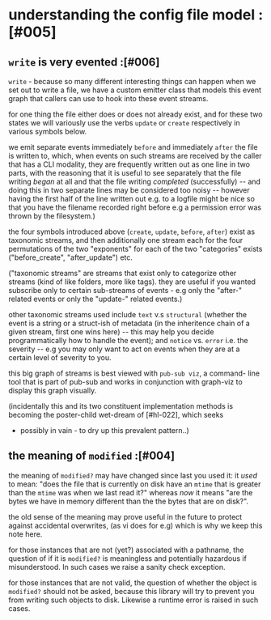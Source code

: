 # understanding the config file model :[#005]

## `write` is very evented :[#006]

`write` - because so many different interesting things can happen when we
set out to write a file, we have a custom emitter class that models this
event graph that callers can use to hook into these event streams.

for one thing the file either does or does not already exist, and for these
two states we will variously use the verbs `update` or `create` respectively
in various symbols below.

we emit separate events immediately `before` and immediately `after` the file
is written to, which, when events on such streams are received by the caller
that has a CLI modality, they are frequently written out as one line in two
parts, with the reasoning that it is useful to see separately that the file
writing *began* at all and that the file writing *completed* (successfully)
-- and doing this in two separate lines may be considered too noisy -- however
having the first half of the line written out e.g. to a logfile might be nice
so that you have the filename recorded right before e.g a permission error was
thrown by the filesystem.)

the four symbols introduced above (`create`, `update`, `before`, `after`)
exist as taxonomic streams, and then additionally one stream each for the
four permutations of the two "exponents" for each of the two "categories"
exists ("before_create", "after_update") etc.

("taxonomic streams" are streams that exist only to categorize other streams
(kind of like folders, more like tags). they are useful if you wanted
subscribe only to certain sub-streams of events - e.g only the "after-"
related events or only the "update-" related events.)

other taxonomic streams used include `text` v.s `structural` (whether the
event is a string or a struct-ish of metadata (in the inheritence chain of a
given stream, first one wins here) -- this may help you decide
programmatically how to handle the event); and `notice` vs. `error` i.e. the
severity -- e.g you may only want to act on events when they are at a certain
level of severity to you.

this big graph of streams is best viewed with `pub-sub viz`, a command-
line tool that is part of pub-sub and works in conjunction with graph-viz
to display this graph visually.

(incidentally this and its two constituent implementation methods
is becoming the poster-child wet-dream of [#hl-022], which seeks
- possibly in vain - to dry up this prevalent pattern..)


## the meaning of `modified` :[#004]

the meaning of `modified?` may have changed since last you used it: it *used*
to mean: "does the file that is currently on disk have an `mtime` that is
greater than the `mtime` was when we last read it?" whereas *now* it means
"are the bytes we have in memory different than the the bytes that are on
disk?".

the old sense of the meaning may prove useful in the future to protect
against accidental overwrites, (as vi does for e.g) which is why we keep this
note here.

for those instances that are not (yet?) associated with a pathname, the
question of if it is `modified?` is meaningless and potentially hazardous if
misunderstood. In such cases we raise a sanity check exception.

for those instances that are not valid, the question of whether the object is
`modified?` should not be asked, because this library will try to prevent you
from writing such objects to disk. Likewise a runtime error is raised in such
cases.

